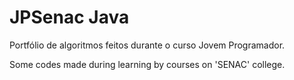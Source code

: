 # JPSenac Java
Portfólio de algoritmos feitos durante o curso Jovem Programador.

Some codes made during learning by courses on 'SENAC' college.
